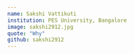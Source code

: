 ```yaml
---
name: Sakshi Vattikuti
institution: PES University, Bangalore
image: sakshi2912.jpg
quote: "Why"
github: sakshi2912
---
```

